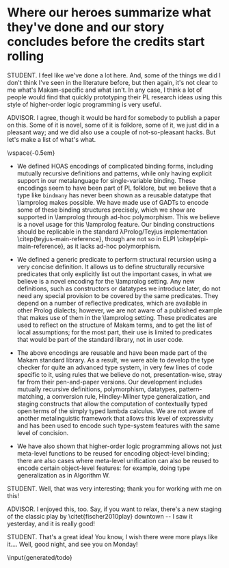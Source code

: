 # Where our heroes summarize what they've done and our story concludes before the credits start rolling

STUDENT. I feel like we've done a lot here. And, some of the things we did I don't think
I've seen in the literature before, but then again, it's not clear to me what's
Makam-specific and what isn't. In any case, I think a lot of people would find that
quickly prototyping their PL research ideas using this style of higher-order logic
programming is very useful.

ADVISOR. I agree, though it would be hard for somebody to publish a paper on this. Some of
it is novel, some of it is folklore, some of it, we just did in a pleasant way; and we
did also use a couple of not-so-pleasant hacks. But let's make a list of what's what.

\vspace{-0.5em}
- We defined HOAS encodings of complicated binding forms, including mutually recursive definitions
  and patterns, while only having explicit support in our metalanguage for single-variable
  binding. These encodings seem to have been part of PL folklore, but we believe that a type like
  `bindmany` has never been shown as a reusable datatype that \lamprolog makes possible.  We have
  made use of GADTs to encode some of these binding structures precisely, which we show are
  supported in \lamprolog through ad-hoc polymorphism.  This we believe is a novel usage for this
  \lamprolog feature. Our binding constructions should be replicable in the standard λProlog/Teyjus
  implementation \citep{teyjus-main-reference}, though are not so in ELPI
  \citep{elpi-main-reference}, as it lacks ad-hoc polymorphism.

- We defined a generic predicate to perform structural recursion using a very concise
  definition. It allows us to define structurally recursive predicates that only explicitly
  list out the important cases, in what we believe is a novel encoding for the \lamprolog
  setting. Any new definitions, such as constructors or datatypes we introduce later, do
  not need any special provision to be covered by the same predicates. They depend on a
  number of reflective predicates, which are available in other Prolog dialects; however,
  we are not aware of a published example that makes use of them in the \lamprolog
  setting. These predicates are used to reflect on the structure of Makam terms, and to
  get the list of local assumptions; for the most part, their use is limited to predicates
  that would be part of the standard library, not in user code.

- The above encodings are reusable and have been made part of the Makam standard library. As
  a result, we were able to develop the type checker for quite an advanced type system, in
  very few lines of code specific to it, using rules that we believe do not, presentation-wise, stray
  far from their pen-and-paper versions. Our development
  includes mutually recursive definitions, polymorphism, datatypes,
  pattern-matching, a conversion rule, Hindley-Milner type generalization, and staging
  constructs that allow the computation of contextually typed open terms of the simply typed
  lambda calculus. We are not aware of another metalinguistic framework that allows this
  level of expressivity and has been used to encode such type-system features with the same
  level of concision.

- We have also shown that higher-order logic programming allows not just meta-level
  functions to be reused for encoding object-level binding; there are also cases where
  meta-level unification can also be reused to encode certain object-level features:
  for example, doing type generalization as in Algorithm W.

STUDENT. Well, that was very interesting; thank you for working with me on this!

ADVISOR. I enjoyed this, too. Say, if you want to relax, there's a new staging of the classic play by \citet{fischer2010play} downtown -- I saw it yesterday, and it is really good!

STUDENT. That's a great idea! You know, I wish there were more plays like it.... Well, good night, and see you on Monday!

\input{generated/todo}
